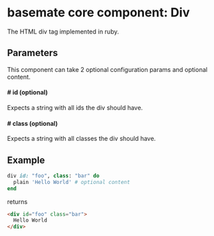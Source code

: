 # basemate core component: Div

The HTML div tag implemented in ruby.

## Parameters

This component can take 2 optional configuration params and optional content.

#### # id (optional)
Expects a string with all ids the div should have.

#### # class (optional)
Expects a string with all classes the div should have.

## Example

```ruby
div id: "foo", class: "bar" do
  plain 'Hello World' # optional content
end
```

returns

```html
<div id="foo" class="bar">
  Hello World
</div>
```
